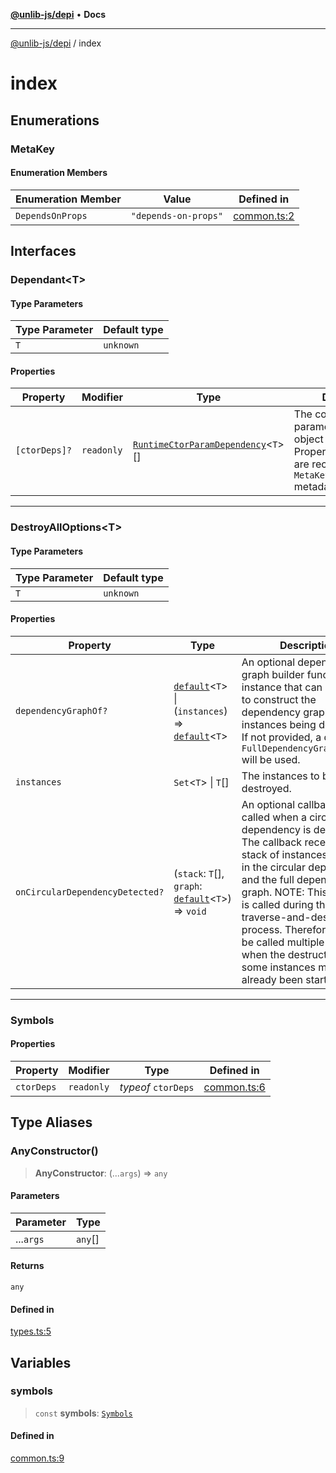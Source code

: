 [**@unlib-js/depi**](README.md) • **Docs**

***

[@unlib-js/depi](README.md) / index

# index

## Enumerations

### MetaKey

#### Enumeration Members

| Enumeration Member | Value | Defined in |
| ------ | ------ | ------ |
| `DependsOnProps` | `"depends-on-props"` | [common.ts:2](https://github.com/unlib-js/depi/blob/main/src/common.ts#L2) |

## Interfaces

### Dependant\<T\>

#### Type Parameters

| Type Parameter | Default type |
| ------ | ------ |
| `T` | `unknown` |

#### Properties

| Property | Modifier | Type | Description | Defined in |
| ------ | ------ | ------ | ------ | ------ |
| `[ctorDeps]?` | `readonly` | [`RuntimeCtorParamDependency`](dependency/types.md#runtimectorparamdependencyt)\<`T`\>[] | The constructor parameters that this object depends on. Property dependencies are recorded in the `MetaKey.DependsOnProps` metadata. | [types.ts:14](https://github.com/unlib-js/depi/blob/main/src/types.ts#L14) |

***

### DestroyAllOptions\<T\>

#### Type Parameters

| Type Parameter | Default type |
| ------ | ------ |
| `T` | `unknown` |

#### Properties

| Property | Type | Description | Defined in |
| ------ | ------ | ------ | ------ |
| `dependencyGraphOf?` | [`default`](dependency/DependencyGraphBuilder.md#defaultt)\<`T`\> \| (`instances`) => [`default`](graph/DiGraph.md#defaultnode)\<`T`\> | An optional dependency graph builder function or instance that can be used to construct the dependency graph for the instances being destroyed. If not provided, a default `FullDependencyGraphBuilder` will be used. | [destroy.ts:34](https://github.com/unlib-js/depi/blob/main/src/destroy.ts#L34) |
| `instances` | `Set`\<`T`\> \| `T`[] | The instances to be destroyed. | [destroy.ts:10](https://github.com/unlib-js/depi/blob/main/src/destroy.ts#L10) |
| `onCircularDependencyDetected?` | (`stack`: `T`[], `graph`: [`default`](graph/DiGraph.md#defaultnode)\<`T`\>) => `void` | An optional callback that is called when a circular dependency is detected. The callback receives the stack of instances involved in the circular dependency, and the full dependency graph. NOTE: This callback is called during the traverse-and-destroy process. Therefore, it could be called multiple times when the destruction of some instances may have already been started. | [destroy.ts:25](https://github.com/unlib-js/depi/blob/main/src/destroy.ts#L25) |

***

### Symbols

#### Properties

| Property | Modifier | Type | Defined in |
| ------ | ------ | ------ | ------ |
| `ctorDeps` | `readonly` | *typeof* `ctorDeps` | [common.ts:6](https://github.com/unlib-js/depi/blob/main/src/common.ts#L6) |

## Type Aliases

### AnyConstructor()

> **AnyConstructor**: (...`args`) => `any`

#### Parameters

| Parameter | Type |
| ------ | ------ |
| ...`args` | `any`[] |

#### Returns

`any`

#### Defined in

[types.ts:5](https://github.com/unlib-js/depi/blob/main/src/types.ts#L5)

## Variables

### symbols

> `const` **symbols**: [`Symbols`](index.md#symbols)

#### Defined in

[common.ts:9](https://github.com/unlib-js/depi/blob/main/src/common.ts#L9)
